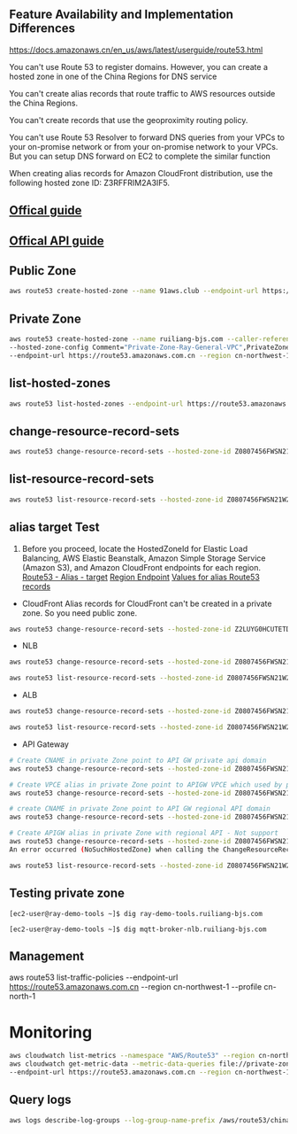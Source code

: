 ## Feature Availability and Implementation Differences
https://docs.amazonaws.cn/en_us/aws/latest/userguide/route53.html

You can't use Route 53 to register domains. However, you can create a hosted zone in one of the China Regions for DNS service

You can't create alias records that route traffic to AWS resources outside the China Regions.

You can't create records that use the geoproximity routing policy. 

You can't use Route 53 Resolver to forward DNS queries from your VPCs to your on-promise network or from your on-promise network to your VPCs. But you can setup DNS forward on EC2 to complete the similar function

When creating alias records for Amazon CloudFront distribution, use the following hosted zone ID: Z3RFFRIM2A3IF5.

## [Offical guide](https://docs.amazonaws.cn/Route53/latest/DeveloperGuide/index.html)

## [Offical API guide](https://docs.amazonaws.cn/Route53/latest/APIReference/Welcome.html)

## Public Zone
```bash
aws route53 create-hosted-zone --name 91aws.club --endpoint-url https://route53.amazonaws.com.cn --caller-reference "20191113" --region cn-northwest-1 --profile cn-north-1
```

## Private Zone
```bash
aws route53 create-hosted-zone --name ruiliang-bjs.com --caller-reference "20191113-private" \
--hosted-zone-config Comment="Private-Zone-Ray-General-VPC",PrivateZone=true --vpc VPCRegion="cn-north-1",VPCId="vpc-0112fabfb0ed6e43b" \
--endpoint-url https://route53.amazonaws.com.cn --region cn-northwest-1 --profile cn-north-1
```

## list-hosted-zones
```bash
aws route53 list-hosted-zones --endpoint-url https://route53.amazonaws.com.cn --region cn-northwest-1 --profile cn-north-1
```

## change-resource-record-sets
```bash
aws route53 change-resource-record-sets --hosted-zone-id Z0807456FWSN21W2TRAZ --change-batch file://ray-demo-tools-bjs.json --endpoint-url https://route53.amazonaws.com.cn --region cn-northwest-1 --profile cn-north-1
```


## list-resource-record-sets
```bash
aws route53 list-resource-record-sets --hosted-zone-id Z0807456FWSN21W2TRAZ --endpoint-url https://route53.amazonaws.com.cn --region cn-northwest-1 --profile cn-north-1
```

## alias target Test
1. Before you proceed, locate the HostedZoneId for Elastic Load Balancing, AWS Elastic Beanstalk, Amazon Simple Storage Service (Amazon S3), and Amazon CloudFront endpoints for each region.
[Route53 - Alias - target](https://docs.aws.amazon.com/AWSCloudFormation/latest/UserGuide/aws-properties-route53-aliastarget.html)
[Region Endpoint](https://docs.amazonaws.cn/en_us/general/latest/gr/rande.html#cnnorth_region)
[Values for alias Route53 records](https://docs.aws.amazon.com/Route53/latest/DeveloperGuide/resource-record-sets-values-alias.html)

- CloudFront
Alias records for CloudFront can't be created in a private zone. So you need public zone.
```bash
aws route53 change-resource-record-sets --hosted-zone-id Z2LUYG0HCUTETD --change-batch file://cn-cloudfront-alias.json --endpoint-url https://route53.amazonaws.com.cn --region cn-northwest-1 --profile cn-north-1
```

- NLB
```bash
aws route53 change-resource-record-sets --hosted-zone-id Z0807456FWSN21W2TRAZ --change-batch file://nlb-alias.json --endpoint-url https://route53.amazonaws.com.cn --region cn-northwest-1 --profile cn-north-1

aws route53 list-resource-record-sets --hosted-zone-id Z0807456FWSN21W2TRAZ --endpoint-url https://route53.amazonaws.com.cn --region cn-northwest-1 --profile cn-north-1
```

- ALB
```bash
aws route53 change-resource-record-sets --hosted-zone-id Z0807456FWSN21W2TRAZ --change-batch file://alb-alias.json --endpoint-url https://route53.amazonaws.com.cn --region cn-northwest-1 --profile cn-north-1

aws route53 list-resource-record-sets --hosted-zone-id Z0807456FWSN21W2TRAZ --endpoint-url https://route53.amazonaws.com.cn --region cn-northwest-1 --profile cn-north-1
```

- API Gateway
```bash
# Create CNAME in private Zone point to API GW private api domain
aws route53 change-resource-record-sets --hosted-zone-id Z0807456FWSN21W2TRAZ --change-batch file://apigw-privateapi-cname-bjs.json --endpoint-url https://route53.amazonaws.com.cn --region cn-northwest-1 --profile cn-north-1

# Create VPCE alias in private Zone point to APIGW VPCE which used by private API
aws route53 change-resource-record-sets --hosted-zone-id Z0807456FWSN21W2TRAZ --change-batch file://apigw-privateapi-vpce-alias-bjs.json --endpoint-url https://route53.amazonaws.com.cn --region cn-northwest-1 --profile cn-north-1

# create CNAME in private Zone point to API GW regional API domain
aws route53 change-resource-record-sets --hosted-zone-id Z0807456FWSN21W2TRAZ --change-batch file://apigw-regionalpi-cname-bjs.json --endpoint-url https://route53.amazonaws.com.cn --region cn-northwest-1 --profile cn-north-1

# Create APIGW alias in private Zone with regional API - Not support
aws route53 change-resource-record-sets --hosted-zone-id Z0807456FWSN21W2TRAZ --change-batch file://apigw-alias-bjs.json --endpoint-url https://route53.amazonaws.com.cn --region cn-northwest-1 --profile cn-north-1
An error occurred (NoSuchHostedZone) when calling the ChangeResourceRecordSets operation: The specified hosted zone does not exist.

aws route53 list-resource-record-sets --hosted-zone-id Z0807456FWSN21W2TRAZ --endpoint-url https://route53.amazonaws.com.cn --region cn-northwest-1 --profile cn-north-1
```


## Testing private zone
```
[ec2-user@ray-demo-tools ~]$ dig ray-demo-tools.ruiliang-bjs.com

[ec2-user@ray-demo-tools ~]$ dig mqtt-broker-nlb.ruiliang-bjs.com
```

## Management
aws route53 list-traffic-policies --endpoint-url https://route53.amazonaws.com.cn --region cn-northwest-1 --profile cn-north-1

# Monitoring
```bash
aws cloudwatch list-metrics --namespace "AWS/Route53" --region cn-northwest-1 --profile cn-north-1
aws cloudwatch get-metric-data --metric-data-queries file://private-zone-metric.json --start-time 2019-11-20T04:01:00Z --end-time 2019-11-26T14:07:00Z \
--endpoint-url https://route53.amazonaws.com.cn --region cn-northwest-1 --profile cn-north-1
```

## Query logs
```bash
aws logs describe-log-groups --log-group-name-prefix /aws/route53/china-preview --region cn-northwest-1 --profile cn-north-1
```
